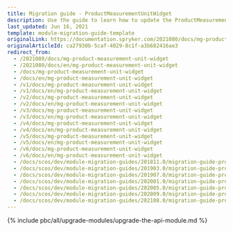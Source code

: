 ```yaml
---
title: Migration guide - ProductMeasurementUnitWidget
description: Use the guide to learn how to update the ProductMeasurementUnitWidget module.
last_updated: Jun 16, 2021
template: module-migration-guide-template
originalLink: https://documentation.spryker.com/2021080/docs/mg-product-measurement-unit-widget
originalArticleId: ca27930b-5caf-4029-8c1f-a3b682416ae3
redirect_from:
  - /2021080/docs/mg-product-measurement-unit-widget
  - /2021080/docs/en/mg-product-measurement-unit-widget
  - /docs/mg-product-measurement-unit-widget
  - /docs/en/mg-product-measurement-unit-widget
  - /v1/docs/mg-product-measurement-unit-widget
  - /v1/docs/en/mg-product-measurement-unit-widget
  - /v2/docs/mg-product-measurement-unit-widget
  - /v2/docs/en/mg-product-measurement-unit-widget
  - /v3/docs/mg-product-measurement-unit-widget
  - /v3/docs/en/mg-product-measurement-unit-widget
  - /v4/docs/mg-product-measurement-unit-widget
  - /v4/docs/en/mg-product-measurement-unit-widget
  - /v5/docs/mg-product-measurement-unit-widget
  - /v5/docs/en/mg-product-measurement-unit-widget
  - /v6/docs/mg-product-measurement-unit-widget
  - /v6/docs/en/mg-product-measurement-unit-widget
  - /docs/scos/dev/module-migration-guides/201811.0/migration-guide-productmeasurementunitwidget.html
  - /docs/scos/dev/module-migration-guides/201903.0/migration-guide-productmeasurementunitwidget.html
  - /docs/scos/dev/module-migration-guides/201907.0/migration-guide-productmeasurementunitwidget.html
  - /docs/scos/dev/module-migration-guides/202001.0/migration-guide-productmeasurementunitwidget.html
  - /docs/scos/dev/module-migration-guides/202005.0/migration-guide-productmeasurementunitwidget.html
  - /docs/scos/dev/module-migration-guides/202009.0/migration-guide-productmeasurementunitwidget.html
  - /docs/scos/dev/module-migration-guides/202108.0/migration-guide-productmeasurementunitwidget.html
---
```


{% include pbc/all/upgrade-modules/upgrade-the-api-module.md %} <!-- To edit, see /_includes/pbc/all/upgrade-modules/upgrade-the-api-module.md -->

